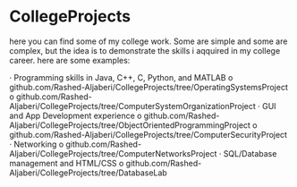 # CollegeProjects
here you can find some of my college work. Some are simple and some are complex, but the idea is to demonstrate the skills i aqquired in my college career. here are some examples:

  ·	Programming skills in Java, C++, C, Python, and MATLAB
    o	github.com/Rashed-Aljaberi/CollegeProjects/tree/OperatingSystemsProject
    o	github.com/Rashed-Aljaberi/CollegeProjects/tree/ComputerSystemOrganizationProject 
  ·	GUI and App Development experience 
    o	github.com/Rashed-Aljaberi/CollegeProjects/tree/ObjectOrientedProgrammingProject
    o	github.com/Rashed-Aljaberi/CollegeProjects/tree/ComputerSecurityProject
  ·	Networking 
    o	github.com/Rashed-Aljaberi/CollegeProjects/tree/ComputerNetworksProject
  ·	SQL/Database management and HTML/CSS
    o	github.com/Rashed-Aljaberi/CollegeProjects/tree/DatabaseLab
